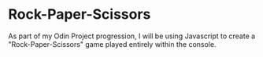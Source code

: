 # Rock-Paper-Scissors

As part of my Odin Project progression, I will be using Javascript to create a "Rock-Paper-Scissors" game played entirely within the console.
